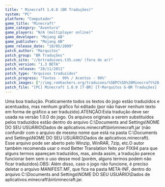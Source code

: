 ```yaml
---
title: " Minecraft 1.0.0 (BR Traduções)"
system: "PC"
platform: "Computador"
game_title: "Minecraft"
game_category: "Aventura"
game_players: "N/A (multiplayer online)"
game_developer: "Mojang AB"
game_publisher: "Mojang AB"
game_release_date: "10/05/2009"
patch_author: "Marquitos"
patch_group: "BR Traduções"
patch_site: "//brtraducoes.t35.com/ (fora do ar)"
patch_version: "1.3 BETA"
patch_release: "28/11/2011"
patch_type: "Arquivos traduzidos"
patch_progress: "Textos - 99% / Acentos - 99%"
patch_images: ["//img.romhackers.org/traducoes/%5BPC%5D%20Minecraft%20-%20BR%20Tradu%C3%A7%C3%B5es%20-%207.jpg","//img.romhackers.org/traducoes/%5BPC%5D%20Minecraft%20-%20BR%20Tradu%C3%A7%C3%B5es%20-%208.jpg","//img.romhackers.org/traducoes/%5BPC%5D%20Minecraft%20-%20BR%20Tradu%C3%A7%C3%B5es%20-%209.jpg"]
patch_file: "[PC] Minecraft 1.0.0 [T-BR] [T-Marquitos G-BR Traduções] [V-1.3 BETA P-99% A-2011].rar"
---
```

Uma boa tradução. Praticamente todos os textos do jogo estão traduzidos e acentuados, mas nenhum gráfico foi editado (por não haver nenhum texto em forma de gráfico a ser traduzido).ATENÇÃO:Esta tradução deve ser usada na versão 1.0.0 do jogo. Os arquivos originais a serem substituídos pelos traduzidos estão dentro do arquivo C:\Documents and Settings\NOME DO SEU USUÁRIO\Dados de aplicativos\.minecraft\bin\minecraft.jar (não confundir com o arquivo de mesmo nome que está na pasta C:\Documents and Settings\NOME DO SEU USUÁRIO\Dados de aplicativos\.minecraft\). Esse arquivo pode ser aberto pelo Winzip, WinRAR, 7zip, etc.O autor também recomenda usar o mod Better Translation feito por FIX94 para que alguns termos apareçam traduzidos, mas, ainda assim, a tradução parece funcionar bem sem o uso desse mod (porém, alguns termos podem não ficar traduzidos).OBS: Além disso, caso o jogo não funcione, é preciso deletar o arquivo MANIFEST.MF, que fica na pasta META-INF, dentro do arquivo C:\Documents and Settings\NOME DO SEU USUÁRIO\Dados de aplicativos\.minecraft\bin\minecraft.jar.